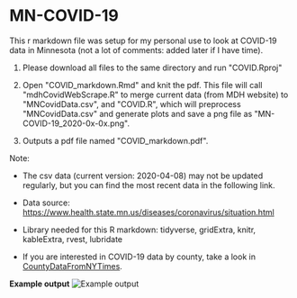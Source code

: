 # MN-COVID-19
This r markdown file was setup for my personal use to look at COVID-19 data in Minnesota (not a lot of comments: added later if I have time). 

1. Please download all files to the same directory and run "COVID.Rproj"

2. Open "COVID_markdown.Rmd" and knit the pdf. This file will call "mdhCovidWebScrape.R" to merge current data (from MDH website) to "MNCovidData.csv", and "COVID.R", which will preprocess "MNCovidData.csv" and generate plots and save a png file as "MN-COVID-19_2020-0x-0x.png".

3. Outputs a pdf file named "COVID_markdown.pdf".

Note: 
  - The csv data (current version: 2020-04-08) may not be updated regularly, but you can find the most recent data in the following link. 
  
  - Data source: https://www.health.state.mn.us/diseases/coronavirus/situation.html
  
  - Library needed for this R markdown: tidyverse, gridExtra, knitr, kableExtra, rvest, lubridate  
  
  - If you are interested in COVID-19 data by county, take a look in [CountyDataFromNYTimes](../master/CountyDataFromNYTimes). 

**Example output**
![Example output](https://github.com/coolbaby0208/MN-COVID19/blob/master/COVID_markdown.png)
